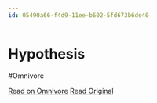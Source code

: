 ```yaml
---
id: 05490a66-f4d9-11ee-b602-5fd673b6de40
---
```


# Hypothesis
#Omnivore

[Read on Omnivore](https://omnivore.app/me/hypothesis-18eb87f6e25)
[Read Original](https://hypothes.is/a/YcMF0vTXEe6As7OQDfSY1A)

